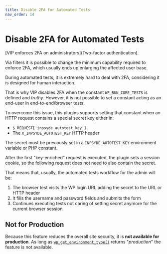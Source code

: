 ```yaml
---
title: Disable 2FA for Automated Tests
nav_order: 14
---
```


# Disable 2FA for Automated Tests

[VIP enforces 2FA on administrators](Two-factor authentication).

Via filters it is possible to change the minimum capability required to enforce 2FA, which usually ends up enlarging the affected user base. 

During automated tests, it is extremely hard to deal with 2FA, considering it is designed for human interaction.

That is why VIP disables 2FA when the constant `WP_RUN_CORE_TESTS` is defined and *truthy*. However, it is not possible to set a constant acting as an end-user in end-to-end/browser tests.

To overcome this issue, this plugins supports setting that constant when an HTTP request contains a special secret key either in:

- `$_REQUEST['inpsyde_autotest_key']`
- The `X_INPSYDE_AUTOTEST_KEY` HTTP header

The secret must be previously set in a `INPSYDE_AUTOTEST_KEY` environment variable or PHP constant.

After the first "key-enriched" request is executed, the plugin sets a session cookie, so the following request does not need to also contain the secret.

That means that, usually, the automated tests workflow for the admin will be:

1. The browser test visits the WP login URL adding the secret to the URL or HTTP header
2. It fills the username and password fields and submits the form
3. Continues executing tests not caring of setting secret anymore for the current browser session



## Not for Production

Because this feature reduces the overall site security, it is **not available for production**. As long as [`wp_get_environment_type()`](https://developer.wordpress.org/reference/functions/wp_get_environment_type/) returns "*production*" the feature is not available.
